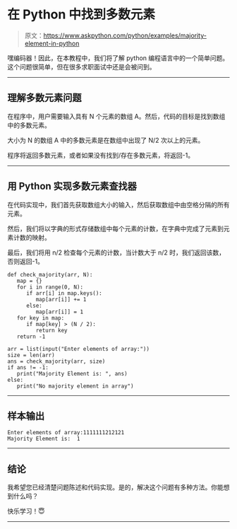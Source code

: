 # 在 Python 中找到多数元素

> 原文：<https://www.askpython.com/python/examples/majority-element-in-python>

嘿编码器！因此，在本教程中，我们将了解 python 编程语言中的一个简单问题。这个问题很简单，但在很多求职面试中还是会被问到。

* * *

## 理解多数元素问题

在程序中，用户需要输入具有 N 个元素的数组 A。然后，代码的目标是找到数组中的多数元素。

大小为 N 的数组 A 中的多数元素是在数组中出现了 N/2 次以上的元素。

程序将返回多数元素，或者如果没有找到/存在多数元素，将返回-1。

* * *

## 用 Python 实现多数元素查找器

在代码实现中，我们首先获取数组大小的输入，然后获取数组中由空格分隔的所有元素。

然后，我们将以字典的形式存储数组中每个元素的计数，在字典中完成了元素到元素计数的映射。

最后，我们将用 n/2 检查每个元素的计数，当计数大于 n/2 时，我们返回该数，否则返回-1。

```
def check_majority(arr, N):
   map = {}
   for i in range(0, N):
      if arr[i] in map.keys():
         map[arr[i]] += 1
      else:
         map[arr[i]] = 1
   for key in map:
      if map[key] > (N / 2):
         return key
   return -1

arr = list(input("Enter elements of array:"))
size = len(arr)
ans = check_majority(arr, size)
if ans != -1:
   print("Majority Element is: ", ans)
else:
   print("No majority element in array")

```

* * *

## 样本输出

```
Enter elements of array:1111111212121
Majority Element is:  1

```

* * *

## 结论

我希望您已经清楚问题陈述和代码实现。是的，解决这个问题有多种方法。你能想到什么吗？

快乐学习！😇

* * *